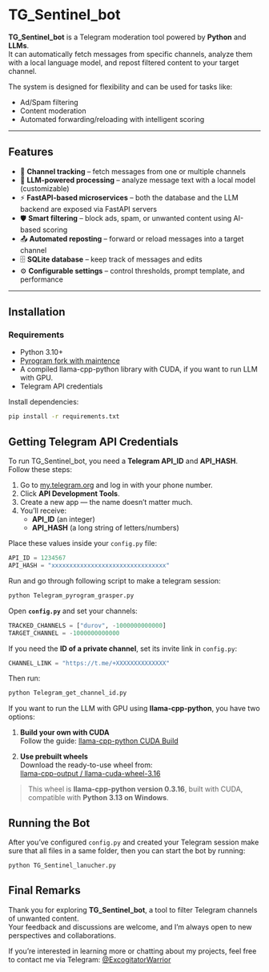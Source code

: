 # TG_Sentinel_bot

**TG_Sentinel_bot** is a Telegram moderation tool powered by **Python** and **LLMs**.  
It can automatically fetch messages from specific channels, analyze them with a local language model, and repost filtered content to your target channel.  

The system is designed for flexibility and can be used for tasks like:  
- Ad/Spam filtering  
- Content moderation  
- Automated forwarding/reloading with intelligent scoring  

---

## Features
- 🔗 **Channel tracking** – fetch messages from one or multiple channels
- 🤖 **LLM-powered processing** – analyze message text with a local model (customizable)
- ⚡ **FastAPI-based microservices** – both the database and the LLM backend are exposed via FastAPI servers
- 🛡 **Smart filtering** – block ads, spam, or unwanted content using AI-based scoring  
- 📤 **Automated reposting** – forward or reload messages into a target channel  
- 🗄 **SQLite database** – keep track of messages and edits  
- ⚙️ **Configurable settings** – control thresholds, prompt template, and performance  

---

## Installation

### Requirements
- Python 3.10+  
- [Pyrogram fork with maintence](https://pypi.org/project/Kurigram/)  
- A compiled llama-cpp-python library with CUDA, if you want to run LLM with GPU.
- Telegram API credentials

Install dependencies:
```bash
pip install -r requirements.txt
```
## Getting Telegram API Credentials

To run TG_Sentinel_bot, you need a **Telegram API_ID** and **API_HASH**.  
Follow these steps:

1. Go to [my.telegram.org](https://my.telegram.org) and log in with your phone number.  
2. Click **API Development Tools**.  
3. Create a new app — the name doesn’t matter much.  
4. You’ll receive:  
   - **API_ID** (an integer)  
   - **API_HASH** (a long string of letters/numbers)  

Place these values inside your `config.py` file:
```python
API_ID = 1234567
API_HASH = "xxxxxxxxxxxxxxxxxxxxxxxxxxxxxxxx"
```
Run and go through following script to make a telegram session:
```bash
python Telegram_pyrogram_grasper.py
```
Open **`config.py`** and set your channels:
```python
TRACKED_CHANNELS = ["durov", -1000000000000]
TARGET_CHANNEL = -1000000000000
```
If you need the **ID of a private channel**, set its invite link in `config.py`:
```python
CHANNEL_LINK = "https://t.me/+XXXXXXXXXXXXXX"
```
Then run: 
```bash
python Telegram_get_channel_id.py
```
If you want to run the LLM with GPU using **llama-cpp-python**, you have two options:

1. **Build your own with CUDA**  
   Follow the guide: [llama-cpp-python CUDA Build](https://github.com/boneylizard/llama-cpp-python-cu128-gemma3/blob/main/Build_Guide.md)

2. **Use prebuilt wheels**  
   Download the ready-to-use wheel from:  
   [llama-cpp-output / llama-cuda-wheel-3.16](https://github.com/ExcogitatorWarrior/TG_Sentinel_bot/tree/main/llama-cpp-output/llama-cuda-wheel-3.16)  

> This wheel is **llama-cpp-python version 0.3.16**, built with CUDA, compatible with **Python 3.13 on Windows**.

## Running the Bot

After you’ve configured `config.py` and created your Telegram session make sure that all files in a same folder, then you can start the bot by running:

```bash
python TG_Sentinel_lanucher.py
```
## Final Remarks

Thank you for exploring **TG_Sentinel_bot**, a tool to filter Telegram channels of unwanted content.  
Your feedback and discussions are welcome, and I’m always open to new perspectives and collaborations.

If you’re interested in learning more or chatting about my projects, feel free to contact me via Telegram: [@ExcogitatorWarrior](https://t.me/ExcogitatorWarrior)
